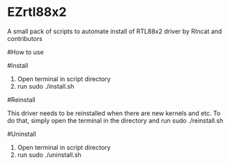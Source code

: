 # EZrtl88x2
A small pack of scripts to automate install of RTL88x2 driver by RIncat and contributors

#How to use

#Install
1. Open terminal in script directory
2. run sudo ./install.sh

#Reinstall

This driver needs to be reinstalled when there are new kernels and etc.
To do that, simply open the terminal in the directory and run sudo ./reinstall.sh

#Uninstall

1. Open terminal in script directory
2. run sudo ./uninstall.sh
